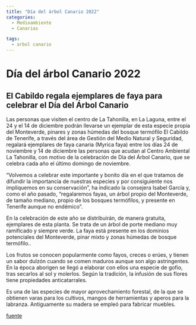 ```yaml
---
title: "Día del árbol Canario 2022"
categories:
  - Medioambiente
  - Canarias

tags:
  - arbol canario
---
```


# Día del árbol Canario 2022

## El Cabildo regala ejemplares de faya para celebrar el Día del Árbol Canario


Las personas que visiten el centro de La Tahonilla, en La Laguna, entre el 24 y el 14 de diciembre podrán llevarse un ejemplar de esta especie propia del Monteverde, pinares y zonas húmedas del bosque termófilo
El Cabildo de Tenerife, a través del área de Gestión del Medio Natural y Seguridad, regalará ejemplares de faya canaria (Myrica faya) entre los días 24 de noviembre y 14 de diciembre las personas que acudan al Centro Ambiental La Tahonilla, con motivo de la celebración de Día del Árbol Canario, que se celebra cada año el último domingo de noviembre.

“Volvemos a celebrar este importante y bonito día en el que tratamos de difundir la importancia de nuestras especies y por consiguiente nos impliquemos en su conservación”, ha indicado la consejera Isabel García y, como el año pasado, “regalaremos fayas, un árbol propio del Monteverde, de tamaño mediano, propio de los bosques termófilos, y presente en Tenerife aunque no endémico”.

En la celebración de este año se distribuirán, de manera gratuita, ejemplares de esta planta. Se trata de un árbol de porte mediano muy ramificado y siempre verde. La faya está presente en los dominios potenciales del Monteverde, pinar mixto y zonas húmedas de bosque termófilo..

Los frutos se conocen popularmente como fayos, creces o erúes, y tienen  un sabor dulzón cuando se comen maduros aunque son algo astringentes. En la época aborigen se llegó a elaborar con ellos una especie de gofio, tras secarlos al sol y molerlos. Según la tradición, la infusión de sus flores tiene propiedades anticatarrales.

Es una de las especies de mayor aprovechamiento forestal, de la que se obtienen varas para los cultivos, mangos de herramientas y aperos para la labranza. Antiguamente su madera se empleó para fabricar muebles.

[fuente](https://www.diariodetenerife.info/cabildo-regala-ejemplares-faya-para-celebrar-dia-arbol-canario/)